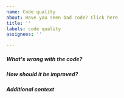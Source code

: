 ```yaml
---
name: Code quality
about: Have you seen bad code? Click here
title: ''
labels: code quality
assignees: ''

---
```

##### What's wrong with the code?
<!-- A clear and concise description of the poor quality you've noticed -->

##### How should it be improved?
<!-- A clear and concise description of what you think is a better approach -->

##### Additional context  
<!-- Add any other context about the issue here -->
